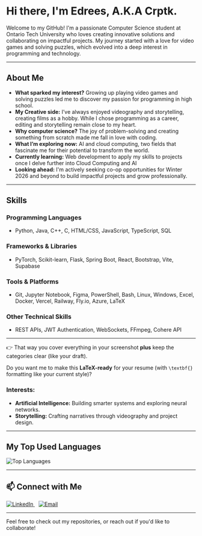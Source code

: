 # Hi there, I'm Edrees, A.K.A **Crptk**.

Welcome to my GitHub! I'm a passionate Computer Science student at Ontario Tech University who loves creating innovative solutions and collaborating on impactful projects. My journey started with a love for video games and solving puzzles, which evolved into a deep interest in programming and technology.

---

## About Me

- **What sparked my interest?** Growing up playing video games and solving puzzles led me to discover my passion for programming in high school. 
- **My Creative side:** I’ve always enjoyed videography and storytelling, creating films as a hobby. While I chose programming as a career, editing and storytelling remain close to my heart.
- **Why computer science?** The joy of problem-solving and creating something from scratch made me fall in love with coding. 
- **What I’m exploring now:** AI and cloud computing, two fields that fascinate me for their potential to transform the world.
- **Currently learning:** Web development to apply my skills to projects once I delve further into Cloud Computing and AI
- **Looking ahead:** I'm actively seeking co-op opportunities for Winter 2026 and beyond to build impactful projects and grow professionally.

---

## Skills

### **Programming Languages**
* Python, Java, C++, C, HTML/CSS, JavaScript, TypeScript, SQL
### **Frameworks & Libraries**
* PyTorch, Scikit-learn, Flask, Spring Boot, React, Bootstrap, Vite, Supabase
### **Tools & Platforms**
* Git, Jupyter Notebook, Figma, PowerShell, Bash, Linux, Windows, Excel, Docker, Vercel, Railway, Fly.io, Azure, LaTeX
### **Other Technical Skills**
* REST APIs, JWT Authentication, WebSockets, FFmpeg, Cohere API

---

👉 That way you cover everything in your screenshot **plus** keep the categories clear (like your draft).

Do you want me to make this **LaTeX-ready** for your resume (with `\textbf{}` formatting like your current style)?


### Interests:
- **Artificial Intelligence:** Building smarter systems and exploring neural networks.
- **Storytelling:** Crafting narratives through videography and project design.

---

## My Top Used Languages
![Top Languages](https://github-readme-stats.vercel.app/api/top-langs/?username=crptk&layout=compact&theme=radical)

---

## 📫 Connect with Me
<a href="https://www.linkedin.com/in/edrees-amiri/" target="_blank" style="margin-right: 10px;">
  <img src="https://img.shields.io/badge/LinkedIn-0077B5?style=for-the-badge&logo=linkedin&logoColor=white" alt="LinkedIn">
</a>

<a href="mailto:amiriedrees2005@gmail.com" target="_blank" style="margin-left: 0;">
  <img src="https://img.shields.io/badge/Email-D14836?style=for-the-badge&logo=gmail&logoColor=white" alt="Email">
</a>



---

Feel free to check out my repositories, or reach out if you'd like to collaborate!
